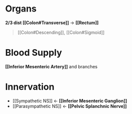 # Organs
**2/3 dist [[Colon#Transverse]]** -> **[[Rectum]]**
> [[Colon#Descending]], [[Colon#Sigmoid]]

# Blood Supply
**[[Inferior Mesenteric Artery]]** and branches

# Innervation
- [[Sympathetic NS]] <- **[[Inferior Mesenteric Ganglion]]**
- [[Parasympathetic NS]] <- **[[Pelvic Splanchnic Nerve]]**